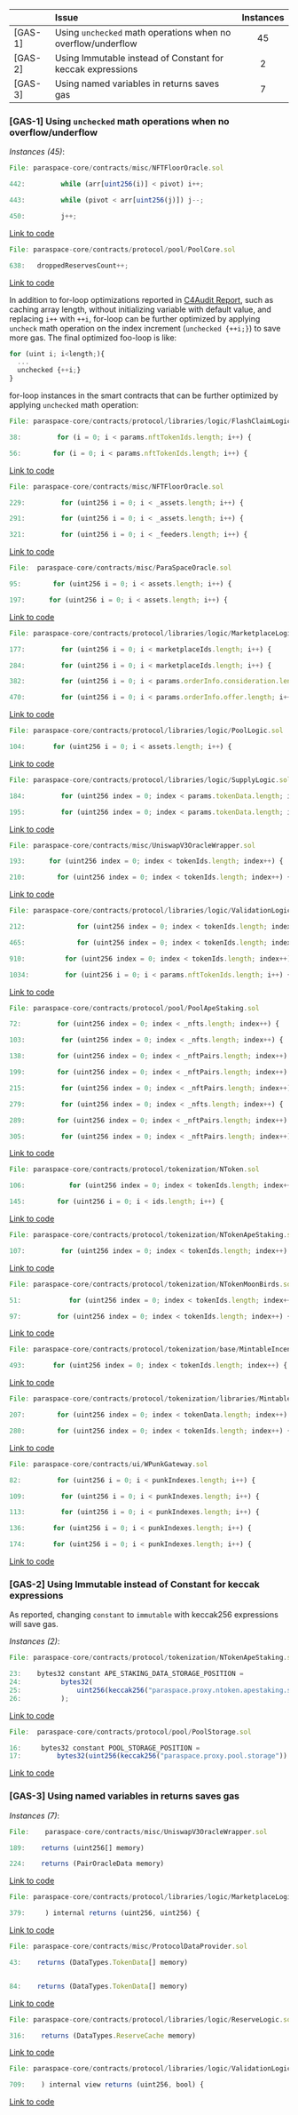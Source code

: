 
|         | Issue                                                                                  | Instances |
| ------- |:-------------------------------------------------------------------------------------- |:---------:|
| [GAS-1] | Using `unchecked` math operations when no overflow/underflow           |    45     |
| [GAS-2] | Using Immutable instead of Constant for keccak expressions                                      |     2     |
| [GAS-3] | Using named variables in returns saves gas                                                  |     7     | 



### [GAS-1] Using `unchecked` math operations when no overflow/underflow 

*Instances (45)*:


```js
File: paraspace-core/contracts/misc/NFTFloorOracle.sol

442:         while (arr[uint256(i)] < pivot) i++;

443:         while (pivot < arr[uint256(j)]) j--;

450:         j++;
```
[Link to code](https://github.com/code-423n4/2022-11-paraspace/tree/main/paraspace-core/contracts/misc/NFTFloorOracle.sol)


```js
File: paraspace-core/contracts/protocol/pool/PoolCore.sol

638:   droppedReservesCount++;
```
[Link to code](https://github.com/code-423n4/2022-11-paraspace/blob/main/paraspace-core/contracts/protocol/pool/PoolCore.sol)

In addition to for-loop optimizations reported in [C4Audit Report](https://gist.github.com/Picodes/d39514dc40b7dee4fe0ff32768569cba), such as caching array length, without initializing variable with default value, and replacing `i++` with `++i`, for-loop can be further optimized by applying `uncheck` math operation on the index increment (`unchecked {++i;}`) to save more gas. The final optimized foo-loop is like:
```js
for (uint i; i<length;){
  ...
  unchecked {++i;}
}
```

for-loop instances in the smart contracts that can be further optimized by applying `unchecked` math operation:
```js
File: paraspace-core/contracts/protocol/libraries/logic/FlashClaimLogic.sol

38:         for (i = 0; i < params.nftTokenIds.length; i++) {

56:        for (i = 0; i < params.nftTokenIds.length; i++) {

```
[Link to code](https://github.com/code-423n4/2022-11-paraspace/tree/main/paraspace-core/contracts/protocol/libraries/logic/FlashClaimLogic.sol)

```js
File: paraspace-core/contracts/misc/NFTFloorOracle.sol

229:         for (uint256 i = 0; i < _assets.length; i++) {

291:         for (uint256 i = 0; i < _assets.length; i++) {

321:         for (uint256 i = 0; i < _feeders.length; i++) {

```
[Link to code](https://github.com/code-423n4/2022-11-paraspace/tree/main/paraspace-core/contracts/misc/NFTFloorOracle.sol)

```js
File:  paraspace-core/contracts/misc/ParaSpaceOracle.sol

95:        for (uint256 i = 0; i < assets.length; i++) {

197:      for (uint256 i = 0; i < assets.length; i++) {

```
[Link to code](https://github.com/code-423n4/2022-11-paraspace/tree/main/paraspace-core/contracts/misc/ParaSpaceOracle.sol)

```js
File: paraspace-core/contracts/protocol/libraries/logic/MarketplaceLogic.sol

177:         for (uint256 i = 0; i < marketplaceIds.length; i++) {

284:         for (uint256 i = 0; i < marketplaceIds.length; i++) {

382:         for (uint256 i = 0; i < params.orderInfo.consideration.length; i++) {

470:         for (uint256 i = 0; i < params.orderInfo.offer.length; i++) {

```
[Link to code](https://github.com/code-423n4/2022-11-paraspace/tree/main/paraspace-core/contracts/protocol/libraries/logic/MarketplaceLogic.sol)

```js
File: paraspace-core/contracts/protocol/libraries/logic/PoolLogic.sol

104:       for (uint256 i = 0; i < assets.length; i++) {

```
[Link to code](https://github.com/code-423n4/2022-11-paraspace/tree/main/paraspace-core/contracts/protocol/libraries/logic/PoolLogic.sol)

```js
File: paraspace-core/contracts/protocol/libraries/logic/SupplyLogic.sol

184:         for (uint256 index = 0; index < params.tokenData.length; index++) {

195:         for (uint256 index = 0; index < params.tokenData.length; index++) {

```
[Link to code](https://github.com/code-423n4/2022-11-paraspace/tree/main/paraspace-core/contracts/protocol/libraries/logic/SupplyLogic.sol)

```js
File: paraspace-core/contracts/misc/UniswapV3OracleWrapper.sol

193:      for (uint256 index = 0; index < tokenIds.length; index++) {

210:        for (uint256 index = 0; index < tokenIds.length; index++) {

```
[Link to code](https://github.com/code-423n4/2022-11-paraspace/tree/main/paraspace-core/contracts/misc/UniswapV3OracleWrapper.sol)

```js
File: paraspace-core/contracts/protocol/libraries/logic/ValidationLogic.sol

212:             for (uint256 index = 0; index < tokenIds.length; index++) {

465:             for (uint256 index = 0; index < tokenIds.length; index++) {

910:          for (uint256 index = 0; index < tokenIds.length; index++) {

1034:         for (uint256 i = 0; i < params.nftTokenIds.length; i++) {

```
[Link to code](https://github.com/code-423n4/2022-11-paraspace/tree/main/paraspace-core/contracts/protocol/libraries/logic/ValidationLogic.sol)

```js
File: paraspace-core/contracts/protocol/pool/PoolApeStaking.sol

72:         for (uint256 index = 0; index < _nfts.length; index++) {

103:         for (uint256 index = 0; index < _nfts.length; index++) {

138:        for (uint256 index = 0; index < _nftPairs.length; index++) {

199:        for (uint256 index = 0; index < _nftPairs.length; index++) {

215:         for (uint256 index = 0; index < _nftPairs.length; index++) {

279:         for (uint256 index = 0; index < _nfts.length; index++) {

289:        for (uint256 index = 0; index < _nftPairs.length; index++) {

305:         for (uint256 index = 0; index < _nftPairs.length; index++) {
```
[Link to code](https://github.com/code-423n4/2022-11-paraspace/tree/main/paraspace-core/contracts/protocol/pool/PoolApeStaking.sol)

```js
File: paraspace-core/contracts/protocol/tokenization/NToken.sol

106:           for (uint256 index = 0; index < tokenIds.length; index++) {

145:        for (uint256 i = 0; i < ids.length; i++) {
```
[Link to code](https://github.com/code-423n4/2022-11-paraspace/tree/main/paraspace-core/contracts/protocol/tokenization/NToken.sol)

```js
File: paraspace-core/contracts/protocol/tokenization/NTokenApeStaking.sol

107:         for (uint256 index = 0; index < tokenIds.length; index++) {
```
[Link to code](https://github.com/code-423n4/2022-11-paraspace/tree/main/paraspace-core/contracts/protocol/tokenization/NTokenApeStaking.sol)

```js
File: paraspace-core/contracts/protocol/tokenization/NTokenMoonBirds.sol

51:            for (uint256 index = 0; index < tokenIds.length; index++) {

97:         for (uint256 index = 0; index < tokenIds.length; index++) {
```
[Link to code](https://github.com/code-423n4/2022-11-paraspace/tree/main/paraspace-core/contracts/protocol/tokenization/NTokenMoonBirds.sol)

```js
File: paraspace-core/contracts/protocol/tokenization/base/MintableIncentivizedERC721.sol

493:       for (uint256 index = 0; index < tokenIds.length; index++) {
```
[Link to code](https://github.com/code-423n4/2022-11-paraspace/tree/main/paraspace-core/contracts/protocol/tokenization/base/MintableIncentivizedERC721.sol)

```js
File: paraspace-core/contracts/protocol/tokenization/libraries/MintableERC721Logic.sol

207:        for (uint256 index = 0; index < tokenData.length; index++) {

280:        for (uint256 index = 0; index < tokenIds.length; index++) {
```
[Link to code](https://github.com/code-423n4/2022-11-paraspace/tree/main/paraspace-core/contracts/protocol/tokenization/libraries/MintableERC721Logic.sol)

```js
File: paraspace-core/contracts/ui/WPunkGateway.sol

82:         for (uint256 i = 0; i < punkIndexes.length; i++) {

109:         for (uint256 i = 0; i < punkIndexes.length; i++) {

113:         for (uint256 i = 0; i < punkIndexes.length; i++) {

136:       for (uint256 i = 0; i < punkIndexes.length; i++) {

174:       for (uint256 i = 0; i < punkIndexes.length; i++) {
```
[Link to code](https://github.com/code-423n4/2022-11-paraspace/tree/main/paraspace-core/contracts/ui/WPunkGateway.sol)




### [GAS-2] Using Immutable instead of Constant for keccak expressions

As reported, changing `constant` to `immutable` with keccak256 expressions will save gas.

*Instances (2)*:

```js
File: paraspace-core/contracts/protocol/tokenization/NTokenApeStaking.sol

23:    bytes32 constant APE_STAKING_DATA_STORAGE_POSITION =
24:          bytes32(
25:              uint256(keccak256("paraspace.proxy.ntoken.apestaking.storage")) - 1
26:          );
```
[Link to code](https://github.com/code-423n4/2022-11-paraspace/blob/main/paraspace-core/contracts/protocol/tokenization/NTokenApeStaking.sol#L23-L26)

```js
File:  paraspace-core/contracts/protocol/pool/PoolStorage.sol

16:     bytes32 constant POOL_STORAGE_POSITION =
17:         bytes32(uint256(keccak256("paraspace.proxy.pool.storage")) - 1);
```
[Link to code](https://github.com/code-423n4/2022-11-paraspace/blob/main/paraspace-core/contracts/protocol/pool/PoolStorage.sol#L16-L17)

### [GAS-3] Using named variables in returns saves gas

*Instances (7)*:

```js
File:    paraspace-core/contracts/misc/UniswapV3OracleWrapper.sol

189:    returns (uint256[] memory)

224:    returns (PairOracleData memory)
```
[Link to code](https://github.com/code-423n4/2022-11-paraspace/blob/main/paraspace-core/contracts/misc/UniswapV3OracleWrapper.sol)

```js
File: paraspace-core/contracts/protocol/libraries/logic/MarketplaceLogic.sol

379:     ) internal returns (uint256, uint256) {
```
[Link to code](https://github.com/code-423n4/2022-11-paraspace/blob/main/paraspace-core/contracts/protocol/libraries/logic/MarketplaceLogic.sol)

```js
File: paraspace-core/contracts/misc/ProtocolDataProvider.sol

43:    returns (DataTypes.TokenData[] memory)


84:    returns (DataTypes.TokenData[] memory)

```
[Link to code](https://github.com/code-423n4/2022-11-paraspace/blob/main/paraspace-core/contracts/misc/ProtocolDataProvider.sol)

```js
File: paraspace-core/contracts/protocol/libraries/logic/ReserveLogic.sol

316:    returns (DataTypes.ReserveCache memory)

```
[Link to code](https://github.com/code-423n4/2022-11-paraspace/blob/main/paraspace-core/contracts/protocol/libraries/logic/ReserveLogic.sol#L316)


```js
File: paraspace-core/contracts/protocol/libraries/logic/ValidationLogic.sol

709:    ) internal view returns (uint256, bool) {
```
[Link to code](https://github.com/code-423n4/2022-11-paraspace/blob/main/paraspace-core/contracts/protocol/libraries/logic/ValidationLogic.sol#L709)
